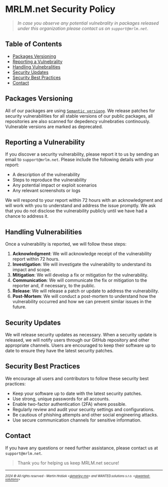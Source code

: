 # MRLM.net Security Policy

> _In case you observe any potential vulnebrality in packages released under this organization please contact us on `support@mrlm.net`._

## Table of Contents

- [Packages Versioning](#packages-versioning)
- [Reporting a Vulnebrality](#reporting-a-vulnerability)
- [Handling Vulnebralities](#handling-vulnerabilities)
- [Security Updates](#security-updates)
- [Security Best Practices](#security-best-practices)
- [Contact](#contact)

## Packages Versioning

All of our packages are using [`Semantic versiong`](https://semver.org/). We release patches for security vulnerabilities for all stable versions of our public packages, all repositories are also scanned for depedency vulnebraties continously. Vulnerable versions are marked as deprecated.

## Reporting a Vulnerability

If you discover a security vulnerability, please report it to us by sending an email to `support@mrlm.net`. Please include the following details with your report:

- A description of the vulnerability
- Steps to reproduce the vulnerability
- Any potential impact or exploit scenarios
- Any relevant screenshots or logs

We will respond to your report within 72 hours with an acknowledgment and will work with you to understand and address the issue promptly. We ask that you do not disclose the vulnerability publicly until we have had a chance to address it.

## Handling Vulnerabilities

Once a vulnerability is reported, we will follow these steps:

1. **Acknowledgment**: We will acknowledge receipt of the vulnerability report within 72 hours.
2. **Investigation**: We will investigate the vulnerability to understand its impact and scope.
3. **Mitigation**: We will develop a fix or mitigation for the vulnerability.
4. **Communication**: We will communicate the fix or mitigation to the reporter and, if necessary, to the public.
5. **Release**: We will release a patch or update to address the vulnerability.
6. **Post-Mortem**: We will conduct a post-mortem to understand how the vulnerability occurred and how we can prevent similar issues in the future.

## Security Updates

We will release security updates as necessary. When a security update is released, we will notify users through our GitHub repository and other appropriate channels. Users are encouraged to keep their software up to date to ensure they have the latest security patches.

## Security Best Practices

We encourage all users and contributors to follow these security best practices:

- Keep your software up to date with the latest security patches.
- Use strong, unique passwords for all accounts.
- Enable two-factor authentication (2FA) where possible.
- Regularly review and audit your security settings and configurations.
- Be cautious of phishing attempts and other social engineering attacks.
- Use secure communication channels for sensitive information.

## Contact

If you have any questions or need further assistance, please contact us at `support@mrlm.net`.

> Thank you for helping us keep MRLM.net secure!
---
<sup><sub>_2024 &copy; All rights reserved - Martin Hrášek <[@marley-ma](https://github.com/marley-ma)> and WANTED.solutions s.r.o. <[@wanted-solutions](https://github.com/wanted-solutions)>_</sub></sup>